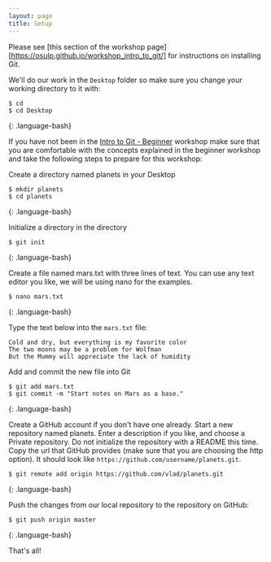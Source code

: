 ```yaml
---
layout: page
title: Setup
---
```


Please see [this section of the workshop page][https://osulp.github.io/workshop_intro_to_git/]
for instructions on installing Git.

We'll do our work in the `Desktop` folder so make sure you change your working directory to it with:

~~~
$ cd
$ cd Desktop
~~~
{: .language-bash}


If you have not been in the [Intro to Git - Beginner](https://osulp.github.io/git-beginner/) workshop make sure that you are comfortable with the concepts explained in the beginner workshop and take the following steps to prepare for this workshop:


Create a directory named planets in your Desktop
~~~
$ mkdir planets
$ cd planets
~~~
{: .language-bash}

Initialize a directory in the directory
~~~
$ git init
~~~
{: .language-bash}

Create a file named mars.txt with three lines of text. You can use any text editor you like, we will be using nano for the examples.
~~~
$ nano mars.txt
~~~
{: .language-bash}

Type the text below into the `mars.txt` file:

~~~
Cold and dry, but everything is my favorite color
The two moons may be a problem for Wolfman
But the Mummy will appreciate the lack of humidity
~~~

Add and commit the new file into Git

~~~
$ git add mars.txt
$ git commit -m "Start notes on Mars as a base."
~~~
{: .language-bash}

Create a GitHub account if you don't have one already. Start a new repository named planets. Enter a description if you like, and choose a Private repository. Do not initialize the repository with a README this time. Copy the url that GitHub provides (make sure that you are choosing the http option). It should look like `https://github.com/username/planets.git`.

~~~
$ git remote add origin https://github.com/vlad/planets.git
~~~
{: .language-bash}

Push the changes from our local repository to the repository on GitHub:

~~~
$ git push origin master
~~~
{: .language-bash}


That's all!


[workshop-setup]: https://carpentries.github.io/workshop-template/#git
